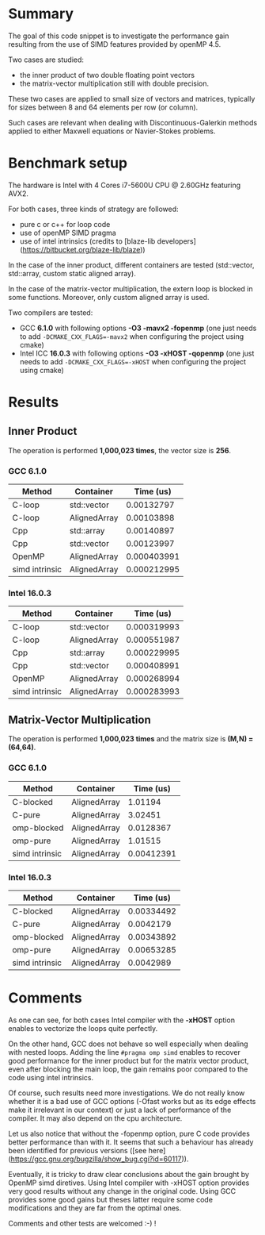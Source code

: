 # Summary
<p>
The goal of this code snippet is to investigate the performance gain resulting from the use of SIMD features provided by openMP 4.5.
</p>

Two cases are studied:
- the inner product of two double floating point vectors
- the matrix-vector multiplication still with double precision.

These two cases are applied to small size of vectors and matrices, typically for sizes between 8 and 64 elements per row (or column).

Such cases are relevant when dealing with Discontinuous-Galerkin methods applied to either Maxwell equations or Navier-Stokes problems.

# Benchmark setup

The hardware is Intel with 4 Cores i7-5600U CPU @ 2.60GHz featuring AVX2.

For both cases, three kinds of strategy are followed:
- pure c or c++ for loop code
- use of openMP SIMD pragma
- use of intel intrinsics (credits to [blaze-lib developers] (https://bitbucket.org/blaze-lib/blaze))

In the case of the inner product, different containers are tested (std::vector, std::array, custom static aligned array).

In the case of the matrix-vector multiplication, the extern loop is blocked in some functions. Moreover, only custom aligned array is used.

Two compilers are tested:
- GCC **6.1.0** with following options **-O3 -mavx2 -fopenmp** (one just needs to add `-DCMAKE_CXX_FLAGS=-mavx2` when configuring the project using cmake)
- Intel ICC **16.0.3** with following options **-O3 -xHOST -qopenmp** (one just needs to add `-DCMAKE_CXX_FLAGS=-xHOST` when configuring the project using cmake)

# Results

## Inner Product

The operation is performed **1,000,023 times**, the vector size is **256**.

### GCC 6.1.0

| Method         |     Container  |   Time (us) |
|----------------|----------------|-------------|
| C-loop         |   std::vector  | 0.00132797  |
| C-loop         |  AlignedArray  | 0.00103898  |
| Cpp            |    std::array  | 0.00140897  |
| Cpp            |   std::vector  | 0.00123997  |
| OpenMP         |  AlignedArray  | 0.000403991 |
| simd intrinsic |  AlignedArray  | 0.000212995 |

### Intel 16.0.3

| Method         |     Container  |   Time (us) |
|----------------|----------------|-------------|
| C-loop         |   std::vector  | 0.000319993 |
| C-loop         |  AlignedArray  | 0.000551987 |
| Cpp            |    std::array  | 0.000229995 |
| Cpp            |   std::vector  | 0.000408991 |
| OpenMP         |  AlignedArray  | 0.000268994 |
| simd intrinsic |  AlignedArray  | 0.000283993 |


## Matrix-Vector Multiplication

The operation is performed **1,000,023 times** and the matrix size is **(M,N) = (64,64)**.

### GCC 6.1.0

| Method         |     Container  |   Time (us) |
|----------------|----------------|-------------|
| C-blocked      |  AlignedArray  | 1.01194     |
| C-pure         |  AlignedArray  | 3.02451     |
| omp-blocked    |  AlignedArray  | 0.0128367   |
| omp-pure       |  AlignedArray  | 1.01515     |
| simd intrinsic |  AlignedArray  | 0.00412391  |

### Intel 16.0.3

| Method         |     Container  |   Time (us) |
|----------------|----------------|-------------|
| C-blocked      |  AlignedArray  | 0.00334492  |
| C-pure         |  AlignedArray  | 0.0042179   |
| omp-blocked    |  AlignedArray  | 0.00343892  |
| omp-pure       |  AlignedArray  | 0.00653285  |
| simd intrinsic |  AlignedArray  | 0.0042989   |

# Comments

As one can see, for both cases Intel compiler with the **-xHOST** option enables to vectorize the loops quite perfectly.

On the other hand, GCC does not behave so well especially when dealing with nested loops. Adding the line `#pragma omp simd` enables to recover good performance for the inner product but for the matrix vector product, even after blocking the main loop, the gain remains poor compared to the code using intel intrinsics.

Of course, such results need more investigations. We do not really know whether it is a bad use of GCC options (-Ofast works but as its edge effects make it irrelevant in our context) or just a lack of performance of the compiler. It may also depend on the cpu architecture.

Let us also notice that without the -fopenmp option, pure C code provides better performance than with it. It seems that such a behaviour has already been identified for previous versions ([see here] (https://gcc.gnu.org/bugzilla/show_bug.cgi?id=60117)).

Eventually, it is tricky to draw clear conclusions about the gain brought by OpenMP simd diretives. Using Intel compiler with -xHOST option provides very good results without any change in the original code. Using GCC provides some good gains but theses latter require some code modifications and they are far from the optimal ones.

Comments and other tests are welcomed :-) !
